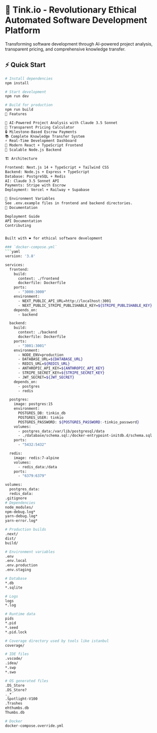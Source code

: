 # 🚀 Tink.io - Revolutionary Ethical Automated Software Development Platform

Transforming software development through AI-powered project analysis, transparent pricing, and comprehensive knowledge transfer.

## ⚡ Quick Start

```bash
# Install dependencies
npm install

# Start development
npm run dev

# Build for production
npm run build
🌟 Features

🤖 AI-Powered Project Analysis with Claude 3.5 Sonnet
💎 Transparent Pricing Calculator
🔒 Milestone-Based Escrow Payments
📚 Complete Knowledge Transfer System
⚡ Real-Time Development Dashboard
🎨 Modern React + TypeScript Frontend
🚀 Scalable Node.js Backend

🏗️ Architecture

Frontend: Next.js 14 + TypeScript + Tailwind CSS
Backend: Node.js + Express + TypeScript
Database: PostgreSQL + Redis
AI: Claude 3.5 Sonnet API
Payments: Stripe with Escrow
Deployment: Vercel + Railway + Supabase

🔑 Environment Variables
See .env.example files in frontend and backend directories.
📖 Documentation

Deployment Guide
API Documentation
Contributing


Built with ❤️ for ethical software development

### `docker-compose.yml`
```yaml
version: '3.8'

services:
  frontend:
    build:
      context: ./frontend
      dockerfile: Dockerfile
    ports:
      - "3000:3000"
    environment:
      - NEXT_PUBLIC_API_URL=http://localhost:3001
      - NEXT_PUBLIC_STRIPE_PUBLISHABLE_KEY=${STRIPE_PUBLISHABLE_KEY}
    depends_on:
      - backend

  backend:
    build:
      context: ./backend
      dockerfile: Dockerfile
    ports:
      - "3001:3001"
    environment:
      - NODE_ENV=production
      - DATABASE_URL=${DATABASE_URL}
      - REDIS_URL=${REDIS_URL}
      - ANTHROPIC_API_KEY=${ANTHROPIC_API_KEY}
      - STRIPE_SECRET_KEY=${STRIPE_SECRET_KEY}
      - JWT_SECRET=${JWT_SECRET}
    depends_on:
      - postgres
      - redis

  postgres:
    image: postgres:15
    environment:
      POSTGRES_DB: tinkio_db
      POSTGRES_USER: tinkio
      POSTGRES_PASSWORD: ${POSTGRES_PASSWORD:-tinkio_password}
    volumes:
      - postgres_data:/var/lib/postgresql/data
      - ./database/schema.sql:/docker-entrypoint-initdb.d/schema.sql
    ports:
      - "5432:5432"

  redis:
    image: redis:7-alpine
    volumes:
      - redis_data:/data
    ports:
      - "6379:6379"

volumes:
  postgres_data:
  redis_data:
.gitignore
# Dependencies
node_modules/
npm-debug.log*
yarn-debug.log*
yarn-error.log*

# Production builds
.next/
dist/
build/

# Environment variables
.env
.env.local
.env.production
.env.staging

# Database
*.db
*.sqlite

# Logs
logs
*.log

# Runtime data
pids
*.pid
*.seed
*.pid.lock

# Coverage directory used by tools like istanbul
coverage/

# IDE files
.vscode/
.idea/
*.swp
*.swo

# OS generated files
.DS_Store
.DS_Store?
._*
.Spotlight-V100
.Trashes
ehthumbs.db
Thumbs.db

# Docker
docker-compose.override.yml
